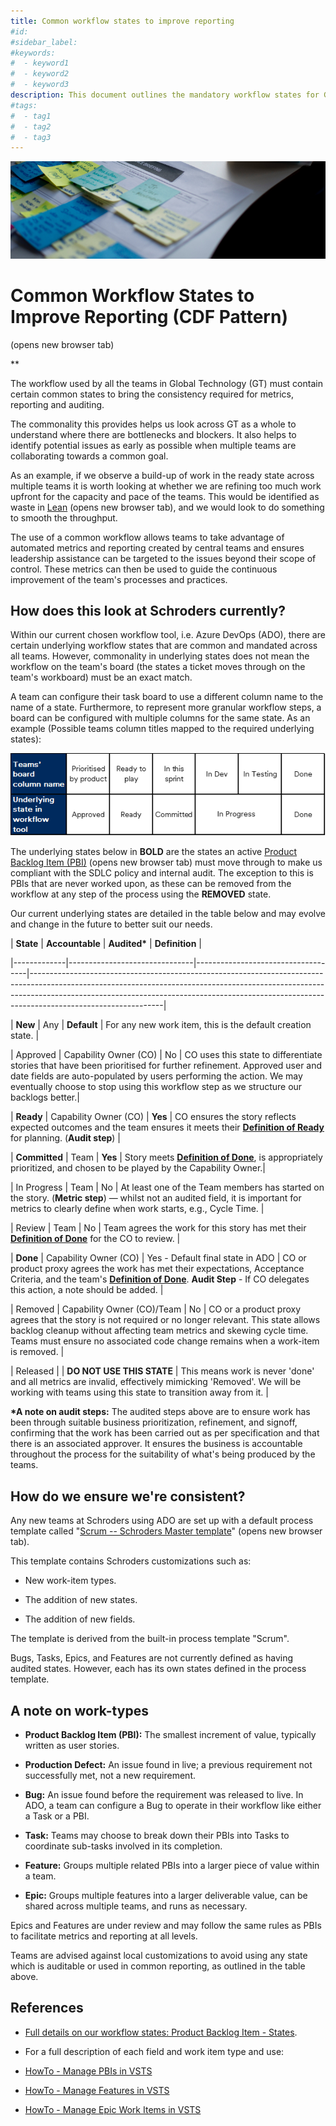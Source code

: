 ```yaml
---
title: Common workflow states to improve reporting
#id:
#sidebar_label:
#keywords:
#  - keyword1
#  - keyword2
#  - keyword3
description: This document outlines the mandatory workflow states for Global Technology teams at Schroders to ensure consistency in metrics, reporting, and auditing. By standardizing workflow states, it aims to identify bottlenecks, streamline processes, and facilitate leadership support, thereby enhancing collaborative efforts towards project goals while complying with the Software Development Life Cycle (SDLC) policy.
#tags:
#  - tag1
#  - tag2
#  - tag3
---
```


![A close-up of a piece of paper Description automatically generated](Common%20workflow%20states%20to%20improve%20reporting_media/media/image1.jpeg)

# Common Workflow States to Improve Reporting (CDF Pattern)

 (opens new browser tab)

**

The workflow used by all the teams in Global Technology (GT) must contain certain common states to bring the consistency required for metrics, reporting and auditing.

The commonality this provides helps us look across GT as a whole to understand where there are bottlenecks and blockers. It also helps to identify potential issues as early as possible when multiple teams are collaborating towards a common goal.

As an example, if we observe a build-up of work in the ready state across multiple teams it is worth looking at whether we are refining too much work upfront for the capacity and pace of the teams. This would be identified as waste in [Lean](https://schroders365eur.sharepoint.com/sites/myschroders/content/Pages/CorporatePages/cA5DcI8h54ye17yXUNla6w/388a414f-4b39-4a75-85ba-621264a4b949.aspx) (opens new browser tab), and we would look to do something to smooth the throughput.

The use of a common workflow allows teams to take advantage of automated metrics and reporting created by central teams and ensures leadership assistance can be targeted to the issues beyond their scope of control. These metrics can then be used to guide the continuous improvement of the team\'s processes and practices.

## How does this look at Schroders currently?

Within our current chosen workflow tool, i.e. Azure DevOps (ADO), there are certain underlying workflow states that are common and mandated across all teams. However, commonality in underlying states does not mean the workflow on the team's board (the states a ticket moves through on the team\'s workboard) must be an exact match.

A team can configure their task board to use a different column name to the name of a state. Furthermore, to represent more granular workflow steps, a board can be configured with multiple columns for the same state. As an example (Possible teams column titles mapped to the required underlying states):

![A black background with a black square Description automatically generated with medium confidence](Common%20workflow%20states%20to%20improve%20reporting_media/media/image2.png)

The underlying states below in **BOLD** are the states an active [Product Backlog Item (PBI)](https://schroders365eur.sharepoint.com/sites/myschroders/content/Pages/CorporatePages/cA5DcI8h54ye17yXUNla6w/388a414f-4b39-4a75-85ba-621264a4b949.aspx) (opens new browser tab) must move through to make us compliant with the SDLC policy and internal audit. The exception to this is PBIs that are never worked upon, as these can be removed from the workflow at any step of the process using the **REMOVED** state.

Our current underlying states are detailed in the table below and may evolve and change in the future to better suit our needs.

| **State** | **Accountable** | **Audited\*** | **Definition** |

|-------------|-------------------------------|------------------------------------|---------------------------------------------------------------------------------------------------------------------------------------------------------------------------------------------------------------------------------------------------------------------------|

| **New** | Any | **Default** | For any new work item, this is the default creation state. |

| Approved | Capability Owner (CO) | No | CO uses this state to differentiate stories that have been prioritised for further refinement. Approved user and date fields are auto-populated by users performing the action. We may eventually choose to stop using this workflow step as we structure our backlogs better.|

| **Ready** | Capability Owner (CO) | **Yes** | CO ensures the story reflects expected outcomes and the team ensures it meets their [**Definition of Ready**](https://schroders365eur.sharepoint.com/sites/myschroders/content/Pages/CorporatePages/cA5DcI8h54ye17yXUNla6w/7b41446b-109e-4460-99ac-37ce8c62dd91.aspx) for planning. (**Audit step**) |

| **Committed** | Team | **Yes** | Story meets [**Definition of Done**](https://schroders365eur.sharepoint.com/sites/myschroders/content/Pages/CorporatePages/cA5DcI8h54ye17yXUNla6w/87fd8010-884c-426f-a99c-58b8fbe17df8.aspx), is appropriately prioritized, and chosen to be played by the Capability Owner.|

| In Progress | Team | No | At least one of the Team members has started on the story. (**Metric step**) — whilst not an audited field, it is important for metrics to clearly define when work starts, e.g., Cycle Time. |

| Review | Team | No | Team agrees the work for this story has met their [**Definition of Done**](https://schroders365eur.sharepoint.com/sites/myschroders/content/Pages/CorporatePages/cA5DcI8h54ye17yXUNla6w/87fd8010-884c-426f-a99c-58b8fbe17df8.aspx) for the CO to review. |

| **Done** | Capability Owner (CO) | Yes - Default final state in ADO | CO or product proxy agrees the work has met their expectations, Acceptance Criteria, and the team\'s [**Definition of Done**](https://schroders365eur.sharepoint.com/sites/myschroders/content/Pages/CorporatePages/cA5DcI8h54ye17yXUNla6w/87fd8010-884c-426f-a99c-58b8fbe17df8.aspx). **Audit Step** - If CO delegates this action, a note should be added. |

| Removed | Capability Owner (CO)/Team | No | CO or a product proxy agrees that the story is not required or no longer relevant. This state allows backlog cleanup without affecting team metrics and skewing cycle time. Teams must ensure no associated code change remains when a work-item is removed. |

| Released | | **DO NOT USE THIS STATE** | This means work is never 'done' and all metrics are invalid, effectively mimicking 'Removed'. We will be working with teams using this state to transition away from it. |

**\*A note on audit steps:** The audited steps above are to ensure work has been through suitable business prioritization, refinement, and signoff, confirming that the work has been carried out as per specification and that there is an associated approver. It ensures the business is accountable throughout the process for the suitability of what's being produced by the teams.

## How do we ensure we're consistent?

Any new teams at Schroders using ADO are set up with a default process template called "[Scrum -- Schroders Master template](https://dev.azure.com/schroders/_settings/process?process-name=Scrum%20-%20Schroders%20Master%20Template&_a=workitemtypes#process-name=Scrum%20-%20Schroders%20Master%20Template&_a=workitemtypes)" (opens new browser tab).

This template contains Schroders customizations such as:

- New work-item types.

- The addition of new states.

- The addition of new fields.

The template is derived from the built-in process template "Scrum".

Bugs, Tasks, Epics, and Features are not currently defined as having audited states. However, each has its own states defined in the process template.

## A note on work-types

- **Product Backlog Item (PBI):** The smallest increment of value, typically written as user stories.

- **Production Defect:** An issue found in live; a previous requirement not successfully met, not a new requirement.

- **Bug:** An issue found before the requirement was released to live. In ADO, a team can configure a Bug to operate in their workflow like either a Task or a PBI.

- **Task:** Teams may choose to break down their PBIs into Tasks to coordinate sub-tasks involved in its completion.

- **Feature:** Groups multiple related PBIs into a larger piece of value within a team.

- **Epic:** Groups multiple features into a larger deliverable value, can be shared across multiple teams, and runs as necessary.

Epics and Features are under review and may follow the same rules as PBIs to facilitate metrics and reporting at all levels.

Teams are advised against local customizations to avoid using any state which is auditable or used in common reporting, as outlined in the table above.

## References

- [Full details on our workflow states: Product Backlog Item - States](https://confluence.schroders.com/display/DN/Product+Backlog+Item+-+States).

- For a full description of each field and work item type and use:

- [HowTo - Manage PBIs in VSTS](https://confluence.schroders.com/display/DN/HowTo+-+Manage+PBIs+in+VSTS)

- [HowTo - Manage Features in VSTS](https://confluence.schroders.com/display/DN/HowTo+-+Manage+Features+in+VSTS)

- [HowTo - Manage Epic Work Items in VSTS](https://confluence.schroders.com/display/DN/HowTo+-+Manage+Epic+Work+Items+in+VSTS)
